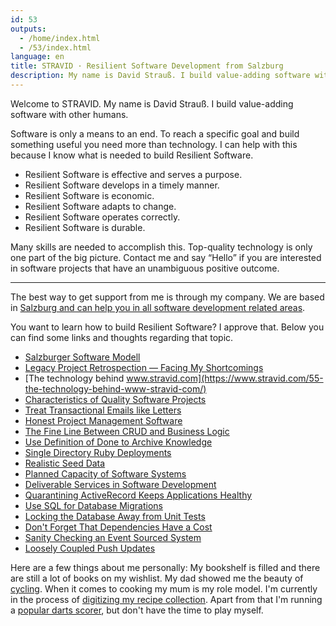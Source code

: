 ```yaml
---
id: 53
outputs:
  - /home/index.html
  - /53/index.html
language: en
title: STRAVID · Resilient Software Development from Salzburg
description: My name is David Strauß. I build value-adding software with other humans.
---
```


Welcome to STRAVID. My name is David Strauß. I build value-adding software with other humans.

Software is only a means to an end. To reach a specific goal and build something useful you need more than technology. I can help with this because I know what is needed to build Resilient Software.

- Resilient Software is effective and serves a purpose.
- Resilient Software develops in a timely manner.
- Resilient Software is economic.
- Resilient Software adapts to change.
- Resilient Software operates correctly.
- Resilient Software is durable.

Many skills are needed to accomplish this. Top-quality technology is only one part of the big picture. Contact me and say “Hello” if you are interested in software projects that have an unambiguous positive outcome.

***

The best way to get support from me is through my company. We are based in [Salzburg and can help you in all software development related areas](https://www.edgycircle.com).

You want to learn how to build Resilient Software? I approve that. Below you can find some links and thoughts regarding that topic.

- [Salzburger Software Modell](https://www.edgycircle.com/salzburger-software-modell/)
- [Legacy Project Retrospection — Facing My Shortcomings](/58-dartboard-io-retrospection/)
- [The technology behind www.stravid.com](https://www.stravid.com/55-the-technology-behind-www-stravid-com/)
- [Characteristics of Quality Software Projects](https://www.strauss.io/blog/2018-characteristics-of-quality-software-projects.html)
- [Treat Transactional Emails like Letters](https://www.strauss.io/blog/2018-treat-transactional-emails-like-letters.html)
- [Honest Project Management Software](https://www.strauss.io/blog/2018-honest-project-management-software.html)
- [The Fine Line Between CRUD and Business Logic](https://www.strauss.io/blog/2018-the-fine-line-between-crud-and-business-logic.html)
- [Use Definition of Done to Archive Knowledge](https://www.strauss.io/blog/2018-fertigstellungskriterien-nutzen-um-wissen-zu-archivieren.html)
- [Single Directory Ruby Deployments](https://www.strauss.io/blog/2018-single-directory-ruby-deployments.html)
- [Realistic Seed Data](https://www.strauss.io/blog/2018-realistic-seed-data.html)
- [Planned Capacity of Software Systems](https://www.strauss.io/blog/2018-planned-capacity-of-software-systems.html)
- [Deliverable Services in Software Development](https://www.strauss.io/blog/2018-lieferbare-leistungen-in-der-software-entwicklung.html)
- [Quarantining ActiveRecord Keeps Applications Healthy](https://www.strauss.io/blog/2018-quarantining-activerecord-keeps-applications-healthy.html)
- [Use SQL for Database Migrations](https://www.strauss.io/blog/2018-use-sql-for-database-migrations.html)
- [Locking the Database Away from Unit Tests](https://www.strauss.io/blog/2018-locking-the-database-away-from-unit-tests.html)
- [Don't Forget That Dependencies Have a Cost](https://www.strauss.io/blog/2018-dont-forget-that-dependencies-have-a-cost.html)
- [Sanity Checking an Event Sourced System](https://www.strauss.io/blog/2017-sanity-checking-an-event-sourced-system.html)
- [Loosely Coupled Push Updates](https://www.strauss.io/blog/2015-loosely-coupled-push-updates.html)

Here are a few things about me personally: My bookshelf is filled and there are still a lot of books on my wishlist. My dad showed me the beauty of [cycling](https://www.strauss.io/blog/2018-bikepacking-hof-bei-salzburg-to-chieming.html). When it comes to cooking my mum is my role model. I'm currently in the process of [digitizing my recipe collection](https://www.stravid.com/digitale-rezeptsammlung-kukku/). Apart from that I'm running a [popular darts scorer](https://app.dartboard.io), but don't have the time to play myself.

